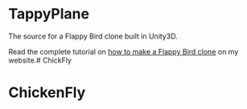 TappyPlane
==========

The source for a Flappy Bird clone built in Unity3D.

Read the complete tutorial on [how to make a Flappy Bird clone](http://anwell.me/articles/unity3d-flappy-bird/) on my website.# ChickFly
# ChickenFly
